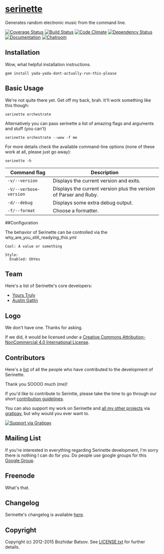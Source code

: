 # [serinette](http://jclif.github.io/serinette/)

Generates random electronic music from the command line.

[![Coverage Status](https://coveralls.io/repos/jclif/serinette/badge.svg)](https://coveralls.io/r/jclif/serinette)
[![Build Status](https://travis-ci.org/jclif/serinette.svg?branch=master)](https://travis-ci.org/jclif/serinette)
[![Code Climate](https://codeclimate.com/github/jclif/serinette/badges/gpa.svg)](https://codeclimate.com/github/jclif/serinette)
[![Dependency Status](https://gemnasium.com/jclif/serinette.svg)](https://gemnasium.com/jclif/serinette)
[![Documentation](https://inch-ci.org/github/jclif/serinette.svg?branch=master)](https://inch-ci.org/github/jclif/serinette)
[![Chatroom](https://badges.gitter.im/Join%20Chat.svg)](https://gitter.im/jclif/serinette?utm_source=badge&utm_medium=badge&utm_campaign=pr-badge&utm_content=badge)

## Installation

Wow, what helpful installation instructions.

```
gem install yada-yada-dont-actually-run-this-please
```

## Basic Usage

We're not quite there yet. Get off my back, brah. It'll work something like this though:

```
serinette orchestrate
```

Alternatively you can pass serinette a list of amazing flags and arguments and stuff (you can't)

```
serinette orchestrate --wow -f me
```

For more details check the available command-line options (none of these work at all, please just go away):

```
serinette -h
```

Command flag              | Description
--------------------------|------------------------------------------------------------
`-v/--version`            | Displays the current version and exits.
`-V/--verbose-version`    | Displays the current version plus the version of Parser and Ruby.
`-d/--debug`              | Displays some extra debug output.
`-f/--format`             | Choose a formatter.

##Configuration

The behavior of Serinette can be controlled via the why_are_you_still_readying_this.yml

```
Cool: A value or something

Style:
  Enabled: OhYes
```

## Team

Here's a list of Serinette's core developers:

* [Yours Truly](https://github.com/jclif)
* [Austin Gatlin](https://github.com/aegnog)

## Logo

We don't have one. Thanks for asking.

If we did, it would be licensed under a
[Creative Commons Attribution-NonCommercial 4.0 International License](http://creativecommons.org/licenses/by-nc/4.0/deed.en_GB).

## Contributors

Here's a [list](https://github.com/jclif/serinette/contributors) of
all the people who have contributed to the development of Serinette.

Thank you SOOOO much (me)!

If you'd like to contribute to Serintte, please take the time to go
through our short
[contribution guidelines](CONTRIBUTING.md).

You can also support my work on Serinette and
[all my other projects](https://github.com/jclif) via
[gratipay](https://www.gratipay.com/jclif), but why would you ever want to.

[![Support via Gratipay](//img.shields.io/gratipay/jclif.svg)](https://gratipay.com/jclif/)

## Mailing List

If you're interested in everything regarding Serinette development,
I'm sorry there is nothing I can do for you. Do people use google groups for this
[Google Group](https://groups.google.com/).

## Freenode

What's that.

## Changelog

Serinette's changelog is available [here](CHANGELOG.md).

## Copyright

Copyright (c) 2012-2015 Bozhidar Batsov. See [LICENSE.txt](LICENSE.txt) for
further details.
